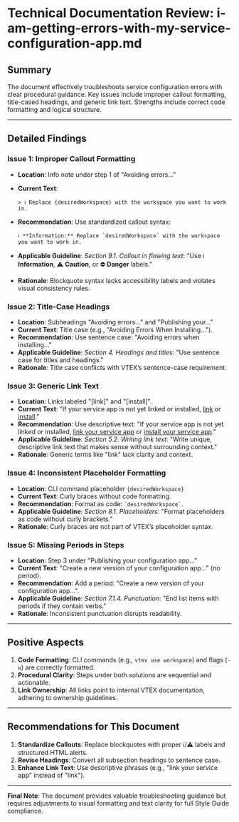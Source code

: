 # Technical Documentation Review: i-am-getting-errors-with-my-service-configuration-app.md  

## Summary  

The document effectively troubleshoots service configuration errors with clear procedural guidance. Key issues include improper callout formatting, title-cased headings, and generic link text. Strengths include correct code formatting and logical structure.  

---  

## Detailed Findings  

### Issue 1: Improper Callout Formatting  

- **Location**: Info note under step 1 of "Avoiding errors..."  
- **Current Text**:  

  ```  
  > ℹ️ Replace {desiredWorkspace} with the workspace you want to work in.  
  ```  

- **Recommendation**: Use standardized callout syntax:  

  ```  
  ℹ️ **Information:** Replace `desiredWorkspace` with the workspace you want to work in.  
  ```  

- **Applicable Guideline**: *Section 9.1. Callout in flowing text*: "Use ℹ️ **Information**, ⚠️ **Caution**, or ⛔ **Danger** labels."  
- **Rationale**: Blockquote syntax lacks accessibility labels and violates visual consistency rules.  

### Issue 2: Title-Case Headings  

- **Location**: Subheadings "Avoiding errors..." and "Publishing your..."  
- **Current Text**: Title case (e.g., "Avoiding Errors When Installing...").  
- **Recommendation**: Use sentence case: "Avoiding errors when installing..."  
- **Applicable Guideline**: *Section 4. Headings and titles*: "Use sentence case for titles and headings."  
- **Rationale**: Title case conflicts with VTEX’s sentence-case requirement.  

### Issue 3: Generic Link Text  

- **Location**: Links labeled "[link]" and "[install]".  
- **Current Text**: "If your service app is not yet linked or installed, [link](...) or [install](...)."  
- **Recommendation**: Use descriptive text: "If your service app is not yet linked or installed, [link your service app](...) or [install your service app](...)."  
- **Applicable Guideline**: *Section 5.2. Writing link text*: "Write unique, descriptive link text that makes sense without surrounding context."  
- **Rationale**: Generic terms like "link" lack clarity and context.  

### Issue 4: Inconsistent Placeholder Formatting  

- **Location**: CLI command placeholder `{desiredWorkspace}`  
- **Current Text**: Curly braces without code formatting.  
- **Recommendation**: Format as code: `` `desiredWorkspace` ``.  
- **Applicable Guideline**: *Section 8.1. Placeholders*: "Format placeholders as code without curly brackets."  
- **Rationale**: Curly braces are not part of VTEX’s placeholder syntax.  

### Issue 5: Missing Periods in Steps  

- **Location**: Step 3 under "Publishing your configuration app..."  
- **Current Text**: "Create a new version of your configuration app..." (no period).  
- **Recommendation**: Add a period: "Create a new version of your configuration app...".  
- **Applicable Guideline**: *Section 7.1.4. Punctuation*: "End list items with periods if they contain verbs."  
- **Rationale**: Inconsistent punctuation disrupts readability.  

---  

## Positive Aspects  

1. **Code Formatting**: CLI commands (e.g., `vtex use workspace`) and flags (`-w`) are correctly formatted.  
2. **Procedural Clarity**: Steps under both solutions are sequential and actionable.  
3. **Link Ownership**: All links point to internal VTEX documentation, adhering to ownership guidelines.  

---  

## Recommendations for This Document  

1. **Standardize Callouts**: Replace blockquotes with proper ℹ️/⚠️ labels and structured HTML alerts.  
2. **Revise Headings**: Convert all subsection headings to sentence case.  
3. **Enhance Link Text**: Use descriptive phrases (e.g., "link your service app" instead of "link").  

---  

**Final Note**: The document provides valuable troubleshooting guidance but requires adjustments to visual formatting and text clarity for full Style Guide compliance.
